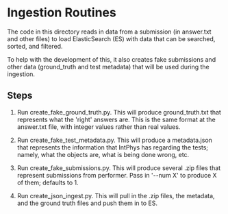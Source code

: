 # Ingestion Routines

The code in this directory reads in data from a submission (in
answer.txt and other files) to load ElasticSearch (ES) with data that
can be searched, sorted, and filtered.

To help with the development of this, it also creates fake submissions
and other data (ground_truth and test metadata) that will be used
during the ingestion.

## Steps

1. Run create_fake_ground_truth.py.  This will produce
   ground_truth.txt that represents what the 'right' answers are.
   This is the same format at the answer.txt file, with integer values
   rather than real values.

1. Run create_fake_test_metadata.py.  This will produce a
   metadata.json that represents the information that IntPhys has
   regarding the tests; namely, what the objects are, what is being
   done wrong, etc.

1. Run create_fake_submissions.py.  This will produce several .zip
   files that represent submissions from performer.  Pass in '--num X'
   to produce X of them; defaults to 1. 

1. Run create_json_ingest.py.  This will pull in the .zip files, the metadata,
   and the ground truth files and push them in to ES.
   


